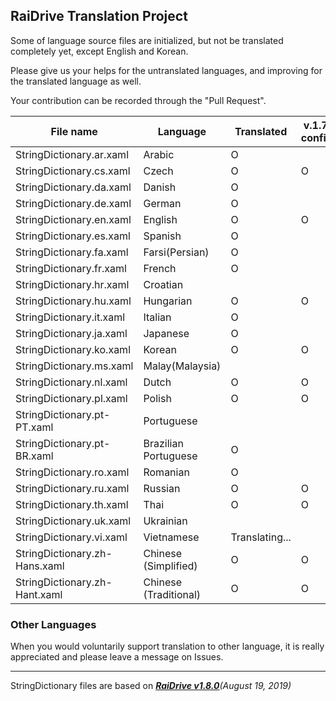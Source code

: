 ## RaiDrive Translation Project

Some of language source files are initialized, but not be translated completely yet, except English and Korean.

Please give us your helps for the untranslated languages, and improving for the translated language as well.

Your contribution can be recorded through the "Pull Request".

File name | Language | Translated | v.1.7.0 confirm | v.1.8.0 confirm |
----------|----------|------------|---------|--------|
StringDictionary.ar.xaml | Arabic | O | | |
StringDictionary.cs.xaml | Czech | O | O | O |
StringDictionary.da.xaml | Danish | O | | |
StringDictionary.de.xaml | German | O | | |
StringDictionary.en.xaml | English | O | O | O |
StringDictionary.es.xaml | Spanish | O | | |
StringDictionary.fa.xaml | Farsi(Persian) | O | | |
StringDictionary.fr.xaml | French | O | | |
StringDictionary.hr.xaml | Croatian |  |  | | 
StringDictionary.hu.xaml | Hungarian | O | O | O |
StringDictionary.it.xaml | Italian | O | | |
StringDictionary.ja.xaml | Japanese | O | | | 
StringDictionary.ko.xaml | Korean | O | O | O | 
StringDictionary.ms.xaml | Malay(Malaysia) | 
StringDictionary.nl.xaml | Dutch | O | O | O |
StringDictionary.pl.xaml | Polish | O | O | O |
StringDictionary.pt-PT.xaml | Portuguese |   | | |
StringDictionary.pt-BR.xaml | Brazilian Portuguese | O |  |  |
StringDictionary.ro.xaml | Romanian | O | | |
StringDictionary.ru.xaml | Russian | O | O | O | 
StringDictionary.th.xaml | Thai | O | O | O |
StringDictionary.uk.xaml | Ukrainian |  | | |
StringDictionary.vi.xaml | Vietnamese | Translating... | | |
StringDictionary.zh-Hans.xaml | Chinese (Simplified) | O | O | O |
StringDictionary.zh-Hant.xaml | Chinese (Traditional) | O | O | O |

### Other Languages 
When you would voluntarily support translation to other language, it is really appreciated and please leave a message on Issues. 

---
StringDictionary files are based on _[**RaiDrive v1.8.0**](https://www.raidrive.com/download/)(August 19, 2019)_
